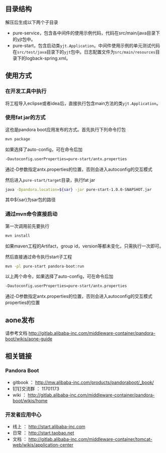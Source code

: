 ## 目录结构
解压后生成以下两个子目录

* pure-service，包含各中间件的使用示例代码，代码在src/main/java目录下的yjt包中。
* pure-start，包含启动类`yjt.Application`。中间件使用示例的单元测试代码在`src/test/java`目录下的`yjt`包中。日志配置文件为`src/main/resources`目录下的logback-spring.xml。

## 使用方式
### 在开发工具中执行
将工程导入eclipse或者idea后，直接执行包含main方法的类`yjt.Application`。

### 使用fat jar的方式
这也是pandora boot应用发布的方式。首先执行下列命令打包
   
```sh
mvn package
```

如果选择了auto-config，可在命令后加

```sh 
-Dautoconfig.userProperties=pure-start/antx.properties
```

通过-D参数指定antx.properties的位置，否则会进入autoconfig的交互模式

然后进入`pure-start/target`目录，执行fat jar

```sh
java -Dpandora.location=${sar} -jar pure-start-1.0.0-SNAPSHOT.jar
```

其中${sar}为sar包的路径

### 通过mvn命令直接启动
第一次调用前先要执行

```sh
mvn install
```

如果maven工程的Artifact，group id，version等都未变化，只需执行一次即可。

然后直接通过命令执行start子工程

```sh
mvn -pl pure-start pandora-boot:run
```

以上两个命令，如果选择了auto-config，可在命令后加

```sh 
-Dautoconfig.userProperties=pure-start/antx.properties
```

通过-D参数指定antx.properties的位置，否则会进入autoconfig的交互模式properties的位置

## aone发布
请参考文档 http://gitlab.alibaba-inc.com/middleware-container/pandora-boot/wikis/aone-guide

## 相关链接
### Pandora Boot
* gitbook ： http://mw.alibaba-inc.com/products/pandoraboot/_book/
* 钉钉交流群 ： 11701173
* wiki ： http://gitlab.alibaba-inc.com/middleware-container/pandora-boot/wikis/home

### 开发者应用中心
* 线上 ： http://start.alibaba-inc.com
* 日常 ： http://start.taobao.net
* 文档 ： http://gitlab.alibaba-inc.com/middleware-container/tomcat-web/wikis/application-center